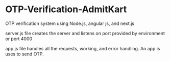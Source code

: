 # OTP-Verification-AdmitKart
OTP verification system using Node.js, angular js, and next.js

server.js file creates the server and listens on port provided by environment or port 4000

app.js file handles all the requests, working, and error handling. An app is uses to send OTP.

